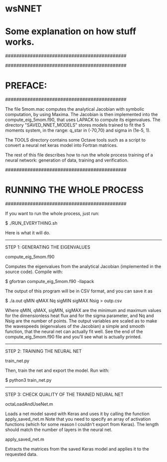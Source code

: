 # wsNNET

# Some explanation on how stuff works.
############################################

############################################
# PREFACE:
############################################

The file 5mom.mac computes the analytical Jacobian with symbolic computation, by using Maxima. 
The Jacobian is then implemented into the compute_eig_5mom.f90, that uses LAPACK to compute its eigenvalues.
The directory "SAVED_NNET_MODELS" stores models trained to fit the 5 moments system, in the range:
q_star in (-70,70)
and sigma in (1e-5, 1).

The TOOLS directory contains some Octave tools such as a script to convert a neural net keras model into 
Fortran matrices.

The rest of this file describes how to run the whole process training of a neural network: generation of data, 
training and verification.

############################################
# RUNNING THE WHOLE PROCESS
############################################

If you want to run the whole process, just run:

$ ./RUN_EVERYTHING.sh

Here is what it will do.

----------------------------------
STEP 1: GENERATING THE EIGENVALUES

compute_eig_5mom.f90 

  Computes the eigenvalues from the analytical Jacobian (implemented in the source code).
  Compile with: 

  $ gfortran compute_eig_5mom.f90 -llapack

  The output of this program will be in CSV format, and you can save it as

  $ ./a.out qMIN qMAX Nq sigMIN sigMAX Nsig > outp.csv

  Where qMIN, qMAX, sigMIN, sigMAX are the minimum and maximum values for the dimensionless
  heat flux and for the sigma parameter, and Nq and Nsig are the number of points.
  The output variables are scaled as to make the wavespeeds (eigenvalues of the Jacobian)
  a simple and smooth function, that the neural net can actually fit well.
  See the end of the compute_eig_5mom.f90 file and you'll see what is actually printed.

----------------------------------
STEP 2: TRAINING THE NEURAL NET

train_net.py

  Then, train the net and export the model.
  Run with:

  $ python3 train_net.py

----------------------------------
STEP 3: CHECK QUALITY OF THE TRAINED NEURAL NET

octaLoadAndUseNet.m

  Loads a net model saved with Keras and uses it by calling the function apply_saved_net.m
  Note that you need to specify an array of activation functions (which for some reason 
  I couldn't export from Keras).
  The length should match the number of layers in the neural net.
  

apply_saved_net.m
  
  Extracts the matrices from the saved Keras model and applies it to the requested data.

 
